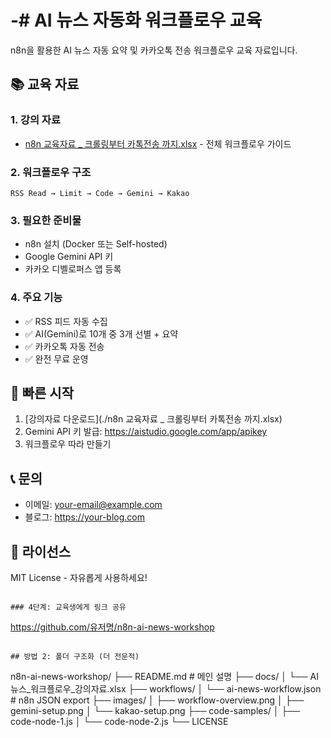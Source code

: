 # -# AI 뉴스 자동화 워크플로우 교육

n8n을 활용한 AI 뉴스 자동 요약 및 카카오톡 전송 워크플로우 교육 자료입니다.

## 📚 교육 자료

### 1. 강의 자료
- [n8n 교육자료 _ 크롤링부터 카톡전송 까지.xlsx](./AI뉴스_워크플로우_강의자료.xlsx) - 전체 워크플로우 가이드

### 2. 워크플로우 구조
```
RSS Read → Limit → Code → Gemini → Kakao
```

### 3. 필요한 준비물
- n8n 설치 (Docker 또는 Self-hosted)
- Google Gemini API 키
- 카카오 디벨로퍼스 앱 등록

### 4. 주요 기능
- ✅ RSS 피드 자동 수집
- ✅ AI(Gemini)로 10개 중 3개 선별 + 요약
- ✅ 카카오톡 자동 전송
- ✅ 완전 무료 운영

## 🚀 빠른 시작

1. [강의자료 다운로드](./n8n 교육자료 _ 크롤링부터 카톡전송 까지.xlsx)
2. Gemini API 키 발급: https://aistudio.google.com/app/apikey
3. 워크플로우 따라 만들기

## 📞 문의
- 이메일: your-email@example.com
- 블로그: https://your-blog.com

## 📝 라이선스
MIT License - 자유롭게 사용하세요!
```

### 4단계: 교육생에게 링크 공유
```
https://github.com/유저명/n8n-ai-news-workshop
```

## 방법 2: 폴더 구조화 (더 전문적)
```
n8n-ai-news-workshop/
├── README.md                    # 메인 설명
├── docs/
│   └── AI뉴스_워크플로우_강의자료.xlsx
├── workflows/
│   └── ai-news-workflow.json    # n8n JSON export
├── images/
│   ├── workflow-overview.png
│   ├── gemini-setup.png
│   └── kakao-setup.png
├── code-samples/
│   ├── code-node-1.js
│   └── code-node-2.js
└── LICENSE
